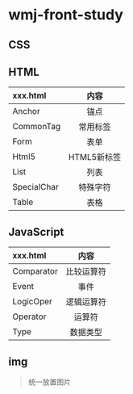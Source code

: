 # wmj-front-study
## CSS
## HTML
|xxx.html|内容
|:-|:-:|
|Anchor|锚点
|CommonTag|常用标签
|Form|表单
|Html5|HTML5新标签
|List|列表
|SpecialChar|特殊字符
|Table|表格
## JavaScript
|xxx.html|内容
|:-|:-:|
|Comparator|比较运算符
|Event|事件
|LogicOper|逻辑运算符
|Operator|运算符
|Type|数据类型
## img
> 统一放置图片
